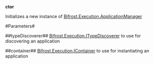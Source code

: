 **ctor**

Initializes a new instance of [Bifrost.Execution.ApplicationManager](Bifrost.Execution.ApplicationManager)

#Parameters#


##typeDiscoverer##
[Bifrost.Execution.ITypeDiscoverer](Bifrost.Execution.ITypeDiscoverer) to use for discovering an application

##container##
[Bifrost.Execution.IContainer](Bifrost.Execution.IContainer) to use for instantiating an application
